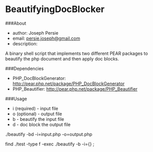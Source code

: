 BeautifyingDocBlocker
=====================

###About
* author: Joseph Persie
* email: persie.joseph@gmail.com
* description:

A binary shell script that implements two different PEAR packages to beautify the php document
and then apply doc blocks. 

###Dependencies 

* PHP_DocBlockGenerator: http://pear.php.net/package/PHP_DocBlockGenerator
* PHP_Beautifier: http://pear.php.net/package/PHP_Beautifier

###Usage

* i (required) - input file
* o (optional) - output file
* b - beautify the input file
* d - doc block the output file

./beautify -bd -i=input.php -o=output.php

find ./test -type f -exec ./beautify -b -i={} \;

